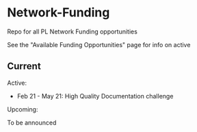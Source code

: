 # Network-Funding
Repo for all PL Network Funding opportunities

See the "Available Funding Opportunities" page for info on active 

## Current

Active:

- Feb 21 - May 21: High Quality Documentation challenge

Upcoming:

To be announced
